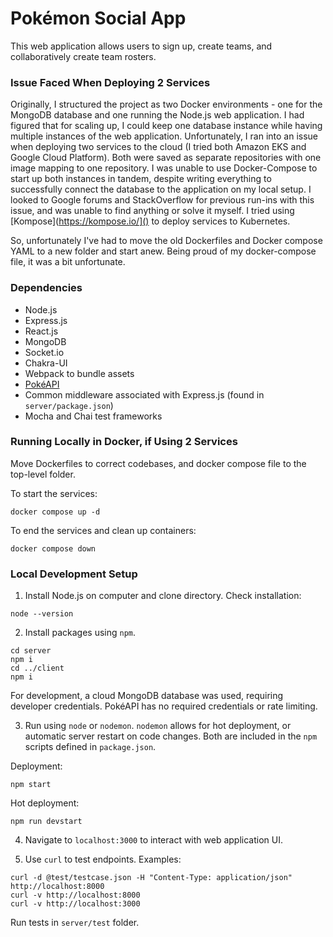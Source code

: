 # Pokémon Social App

This web application allows users to sign up, create teams, and collaboratively
create team rosters. 

### Issue Faced When Deploying 2 Services

Originally, I structured the project as two Docker environments - one for the MongoDB database
and one running the Node.js web application. I had figured that for scaling up, I could keep
one database instance while having multiple instances of the web application. Unfortunately,
I ran into an issue when deploying two services to the cloud (I tried both Amazon EKS and
Google Cloud Platform). Both were saved as separate repositories with one image mapping to one repository.
I was unable to use Docker-Compose to start up both instances in tandem, despite writing everything
to successfully connect the database to the application on my local setup. I looked to Google forums and StackOverflow
for previous run-ins with this issue, and was unable to find anything or solve it myself. I tried using [Kompose](https://kompose.io/]()
to deploy services to Kubernetes.

So, unfortunately I've had to move the old Dockerfiles and Docker compose YAML to a new folder and start anew.
Being proud of my docker-compose file, it was a bit unfortunate.

### Dependencies

- Node.js
- Express.js
- React.js
- MongoDB
- Socket.io
- Chakra-UI
- Webpack to bundle assets
- [PokéAPI](https://pokeapi.co/)
- Common middleware associated with Express.js (found in `server/package.json`)
- Mocha and Chai test frameworks


### Running Locally in Docker, if Using 2 Services

Move Dockerfiles to correct codebases, and docker compose file to the top-level folder.

To start the services:

```
docker compose up -d
```

To end the services and clean up containers:

```
docker compose down
```

### Local Development Setup

1. Install Node.js on computer and clone directory. Check installation:

```
node --version
```

2. Install packages using `npm`. 

```
cd server
npm i 
cd ../client
npm i 
```

For development, a cloud MongoDB database was used, requiring developer credentials.
PokéAPI has no required credentials or rate limiting.

3. Run using `node` or `nodemon`. `nodemon` allows for hot deployment, or automatic server restart on code changes.
Both are included in the `npm` scripts defined in `package.json`.

Deployment:
```
npm start
```

Hot deployment:
```
npm run devstart
```

4. Navigate to `localhost:3000` to interact with web application UI.

5. Use `curl` to test endpoints. Examples:

```
curl -d @test/testcase.json -H "Content-Type: application/json" http://localhost:8000
curl -v http://localhost:8000
curl -v http://localhost:3000
```

Run tests in `server/test` folder.

